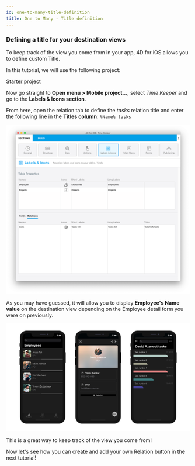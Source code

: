```yaml
---
id: one-to-many-title-definition
title: One to Many - Title definition
---
```


### Defining a title for your destination views

To keep track of the view you come from in your app, 4D for iOS allows you to define custom Title.

In this tutorial, we will use the following project:

<div className="center-button">
<a className="button button--primary"
href="https://github.com/4d-go-mobile/tutorial-OneToManyTitleDefinition/archive/4b831959e7efe4777071af0b2904d458918cfbc2.zip">Starter project</a>
</div>

Now go straight to **Open menu > Mobile project...**, select *Time Keeper* and go to the **Labels & Icons section**.

From here, open the relation tab to define the *tasks* relation title and enter the following line in the **Titles column**: `%Name% tasks`

![Labels & Icons relation title](img/labels-icons-title-definition.png)

As you may have guessed, it will allow you to display **Employee's Name value** on the destination view depending on the Employee detail form you were on previously.

![Labels & Icons relation title](img/relations-title-definition.png)

This is a great way to keep track of the view you come from!

Now let's see how you can create and add your own Relation button in the next tutorial!